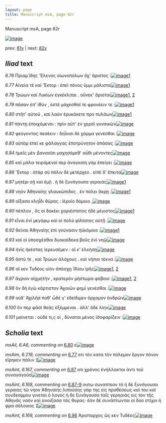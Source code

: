 ```yaml
---
layout: page
title: Manuscript msA, page 82r
---
```


Manuscript msA, page 82r

[![image](http://www.homermultitext.org/iipsrv?OBJ=IIP,1.0&FIF=/project/homer/pyramidal/deepzoom/hmt/vaimg/2017a/VA082RN_0254.tif&WID=100&CVT=JPEG)](http://www.homermultitext.org/ict2/?urn=urn:cite2:hmt:vaimg.2017a:VA082RN_0254)

prev:  [81v](../81v) | next:  [82v](../82v)

## *Iliad* text

*6.76* <a id="6.76"/> Πριαμ΄ίδης Ἕλενος οἰωνοπόλων ὄχ' ἄριστος :[![image](http://www.homermultitext.org/iipsrv?OBJ=IIP,1.0&FIF=/project/homer/pyramidal/deepzoom/hmt/vaimg/2017a/VA082RN_0254.tif&RGN=0.174,0.1946,0.404,0.0301&WID=1000&CVT=JPEG)](http://www.homermultitext.org/ict2/?urn=urn:cite2:hmt:vaimg.2017a:VA082RN_0254@0.174,0.1946,0.404,0.0301)[1](#msA_6.22)

*6.77* <a id="6.77"/> Αἰνεία τὲ καὶ Ἕκτορ : ἐπεὶ πόνος ὕμμι μάλιστα[![image](http://www.homermultitext.org/iipsrv?OBJ=IIP,1.0&FIF=/project/homer/pyramidal/deepzoom/hmt/vaimg/2017a/VA082RN_0254.tif&RGN=0.172,0.2156,0.424,0.0301&WID=1000&CVT=JPEG)](http://www.homermultitext.org/ict2/?urn=urn:cite2:hmt:vaimg.2017a:VA082RN_0254@0.172,0.2156,0.424,0.0301)[1](#msAim_6.219)

*6.78* <a id="6.78"/> Τρώων καὶ Λυκίων ἐγκέκλιται . οὕνεκ' ἄριστοι[![image](http://www.homermultitext.org/iipsrv?OBJ=IIP,1.0&FIF=/project/homer/pyramidal/deepzoom/hmt/vaimg/2017a/VA082RN_0254.tif&RGN=0.171,0.2367,0.439,0.0301&WID=1000&CVT=JPEG)](http://www.homermultitext.org/ict2/?urn=urn:cite2:hmt:vaimg.2017a:VA082RN_0254@0.171,0.2367,0.439,0.0301)[1](#msA_6.24), [2](#msA_6.23)

*6.79* <a id="6.79"/> πᾶσαν ἐπ' ἰ̈θὺν , ἐστὲ μάχεσθαί τε φρονέειν τε :[![image](http://www.homermultitext.org/iipsrv?OBJ=IIP,1.0&FIF=/project/homer/pyramidal/deepzoom/hmt/vaimg/2017a/VA082RN_0254.tif&RGN=0.17,0.2547,0.404,0.0301&WID=1000&CVT=JPEG)](http://www.homermultitext.org/ict2/?urn=urn:cite2:hmt:vaimg.2017a:VA082RN_0254@0.17,0.2547,0.404,0.0301)[1](#msAim_6.220)

*6.80* <a id="6.80"/> στῆτ' αὐτοῦ , καὶ λαὸν ἐρυκάκετε προ πυλάων[![image](http://www.homermultitext.org/iipsrv?OBJ=IIP,1.0&FIF=/project/homer/pyramidal/deepzoom/hmt/vaimg/2017a/VA082RN_0254.tif&RGN=0.173,0.2757,0.408,0.0301&WID=1000&CVT=JPEG)](http://www.homermultitext.org/ict2/?urn=urn:cite2:hmt:vaimg.2017a:VA082RN_0254@0.173,0.2757,0.408,0.0301)[1](#msAil_6.A6)

*6.81* <a id="6.81"/> πάντῃ ἐποιχόμενοι : πρὶν αῦτ' ἐν χερσὶ γυναικῶν[![image](http://www.homermultitext.org/iipsrv?OBJ=IIP,1.0&FIF=/project/homer/pyramidal/deepzoom/hmt/vaimg/2017a/VA082RN_0254.tif&RGN=0.17,0.2923,0.433,0.0301&WID=1000&CVT=JPEG)](http://www.homermultitext.org/ict2/?urn=urn:cite2:hmt:vaimg.2017a:VA082RN_0254@0.17,0.2923,0.433,0.0301)

*6.82* <a id="6.82"/> φεύγοντας πεσέειν : δηΐοισι δὲ χάρμα γενέσθαι :[![image](http://www.homermultitext.org/iipsrv?OBJ=IIP,1.0&FIF=/project/homer/pyramidal/deepzoom/hmt/vaimg/2017a/VA082RN_0254.tif&RGN=0.168,0.3118,0.433,0.0301&WID=1000&CVT=JPEG)](http://www.homermultitext.org/ict2/?urn=urn:cite2:hmt:vaimg.2017a:VA082RN_0254@0.168,0.3118,0.433,0.0301)

*6.83* <a id="6.83"/> αὐτὰρ ἐπεί κε φάλαγγας ἐποτρύνητον ἁπάσας :[![image](http://www.homermultitext.org/iipsrv?OBJ=IIP,1.0&FIF=/project/homer/pyramidal/deepzoom/hmt/vaimg/2017a/VA082RN_0254.tif&RGN=0.173,0.3283,0.433,0.0301&WID=1000&CVT=JPEG)](http://www.homermultitext.org/ict2/?urn=urn:cite2:hmt:vaimg.2017a:VA082RN_0254@0.173,0.3283,0.433,0.0301)

*6.84* <a id="6.84"/> ἡμεῖς μὲν Δαναοῖσι μαχησόμεθ' αὖθι μένοντες[![image](http://www.homermultitext.org/iipsrv?OBJ=IIP,1.0&FIF=/project/homer/pyramidal/deepzoom/hmt/vaimg/2017a/VA082RN_0254.tif&RGN=0.173,0.3471,0.452,0.0301&WID=1000&CVT=JPEG)](http://www.homermultitext.org/ict2/?urn=urn:cite2:hmt:vaimg.2017a:VA082RN_0254@0.173,0.3471,0.452,0.0301)

*6.85* <a id="6.85"/> καὶ μάλα τειρόμενοί περ ἀναγκαίη γὰρ ἐπείγει :[![image](http://www.homermultitext.org/iipsrv?OBJ=IIP,1.0&FIF=/project/homer/pyramidal/deepzoom/hmt/vaimg/2017a/VA082RN_0254.tif&RGN=0.172,0.3666,0.452,0.0301&WID=1000&CVT=JPEG)](http://www.homermultitext.org/ict2/?urn=urn:cite2:hmt:vaimg.2017a:VA082RN_0254@0.172,0.3666,0.452,0.0301)

*6.86* <a id="6.86"/> Ἕκτορ : ἀτὰρ σὺ πόλιν δὲ μετέρχεο . εἰπὲ δ' ἔπειτα[![image](http://www.homermultitext.org/iipsrv?OBJ=IIP,1.0&FIF=/project/homer/pyramidal/deepzoom/hmt/vaimg/2017a/VA082RN_0254.tif&RGN=0.171,0.3854,0.452,0.0301&WID=1000&CVT=JPEG)](http://www.homermultitext.org/ict2/?urn=urn:cite2:hmt:vaimg.2017a:VA082RN_0254@0.171,0.3854,0.452,0.0301)

*6.87* <a id="6.87"/> μητέρι σῇ καὶ ἐμῇ . ἡ δὲ ξυνάγουσα γεραιὰς[![image](http://www.homermultitext.org/iipsrv?OBJ=IIP,1.0&FIF=/project/homer/pyramidal/deepzoom/hmt/vaimg/2017a/VA082RN_0254.tif&RGN=0.164,0.4065,0.452,0.0301&WID=1000&CVT=JPEG)](http://www.homermultitext.org/ict2/?urn=urn:cite2:hmt:vaimg.2017a:VA082RN_0254@0.164,0.4065,0.452,0.0301)[1](#msAint_6.167)

*6.88* <a id="6.88"/> νηὸν Ἀθηναίης γλαυκώπιδος . ἐν πόλει ἄκρῃ :[![image](http://www.homermultitext.org/iipsrv?OBJ=IIP,1.0&FIF=/project/homer/pyramidal/deepzoom/hmt/vaimg/2017a/VA082RN_0254.tif&RGN=0.165,0.4245,0.452,0.0301&WID=1000&CVT=JPEG)](http://www.homermultitext.org/ict2/?urn=urn:cite2:hmt:vaimg.2017a:VA082RN_0254@0.165,0.4245,0.452,0.0301)[1](#msA_6.25)

*6.89* <a id="6.89"/> οἴξασα κληῗδι θύρας : ἱ̈εροῖο δόμοιο ,[![image](http://www.homermultitext.org/iipsrv?OBJ=IIP,1.0&FIF=/project/homer/pyramidal/deepzoom/hmt/vaimg/2017a/VA082RN_0254.tif&RGN=0.157,0.4418,0.452,0.0301&WID=1000&CVT=JPEG)](http://www.homermultitext.org/ict2/?urn=urn:cite2:hmt:vaimg.2017a:VA082RN_0254@0.157,0.4418,0.452,0.0301)

*6.90* <a id="6.90"/> πέπλον , ὅς οἱ δοκέει χαριέστατος ἠδὲ μέγιστος[![image](http://www.homermultitext.org/iipsrv?OBJ=IIP,1.0&FIF=/project/homer/pyramidal/deepzoom/hmt/vaimg/2017a/VA082RN_0254.tif&RGN=0.162,0.4583,0.452,0.0301&WID=1000&CVT=JPEG)](http://www.homermultitext.org/ict2/?urn=urn:cite2:hmt:vaimg.2017a:VA082RN_0254@0.162,0.4583,0.452,0.0301)[1](#msA_6.27)

*6.91* <a id="6.91"/> εἶναι ἐνὶ μεγάρῳ καί οἱ πολὺ φίλτατος αὐτῇ .[![image](http://www.homermultitext.org/iipsrv?OBJ=IIP,1.0&FIF=/project/homer/pyramidal/deepzoom/hmt/vaimg/2017a/VA082RN_0254.tif&RGN=0.161,0.4786,0.452,0.0301&WID=1000&CVT=JPEG)](http://www.homermultitext.org/ict2/?urn=urn:cite2:hmt:vaimg.2017a:VA082RN_0254@0.161,0.4786,0.452,0.0301)

*6.92* <a id="6.92"/> θεῖναι Ἀθηναίης ἐπὶ γούνασιν ἠϋκόμοιο :[![image](http://www.homermultitext.org/iipsrv?OBJ=IIP,1.0&FIF=/project/homer/pyramidal/deepzoom/hmt/vaimg/2017a/VA082RN_0254.tif&RGN=0.155,0.4966,0.452,0.0301&WID=1000&CVT=JPEG)](http://www.homermultitext.org/ict2/?urn=urn:cite2:hmt:vaimg.2017a:VA082RN_0254@0.155,0.4966,0.452,0.0301)[1](#msA_6.28)

*6.93* <a id="6.93"/> καί οἱ ὑποσχέσθαι δυοκαίδεκα βοῦς ἐνὶ νηῷ[![image](http://www.homermultitext.org/iipsrv?OBJ=IIP,1.0&FIF=/project/homer/pyramidal/deepzoom/hmt/vaimg/2017a/VA082RN_0254.tif&RGN=0.155,0.5139,0.452,0.0263&WID=1000&CVT=JPEG)](http://www.homermultitext.org/ict2/?urn=urn:cite2:hmt:vaimg.2017a:VA082RN_0254@0.155,0.5139,0.452,0.0263)

*6.94* <a id="6.94"/> ήνῑς ἠκέστας ἱερευσέμεν : αἴ κ' ἐλεήσῃ[![image](http://www.homermultitext.org/iipsrv?OBJ=IIP,1.0&FIF=/project/homer/pyramidal/deepzoom/hmt/vaimg/2017a/VA082RN_0254.tif&RGN=0.157,0.5342,0.452,0.0263&WID=1000&CVT=JPEG)](http://www.homermultitext.org/ict2/?urn=urn:cite2:hmt:vaimg.2017a:VA082RN_0254@0.157,0.5342,0.452,0.0263)

*6.95* <a id="6.95"/> ἄστύ τε , καὶ Τρώων ἀλόχους . καὶ νήπια τέκνα :[![image](http://www.homermultitext.org/iipsrv?OBJ=IIP,1.0&FIF=/project/homer/pyramidal/deepzoom/hmt/vaimg/2017a/VA082RN_0254.tif&RGN=0.157,0.5552,0.452,0.0263&WID=1000&CVT=JPEG)](http://www.homermultitext.org/ict2/?urn=urn:cite2:hmt:vaimg.2017a:VA082RN_0254@0.157,0.5552,0.452,0.0263)

*6.96* <a id="6.96"/> αἴ κεν Τυδέος υἱὸν ἀπόσχῃ Ἰ̈λίου ϊρῆς[![image](http://www.homermultitext.org/iipsrv?OBJ=IIP,1.0&FIF=/project/homer/pyramidal/deepzoom/hmt/vaimg/2017a/VA082RN_0254.tif&RGN=0.155,0.574,0.452,0.0263&WID=1000&CVT=JPEG)](http://www.homermultitext.org/ict2/?urn=urn:cite2:hmt:vaimg.2017a:VA082RN_0254@0.155,0.574,0.452,0.0263)[1](#msAint_6.169), [2](#msAim_6.221)

*6.97* <a id="6.97"/> ἄγριον αἰχμητὴν , κρατερὸν μήστωρα φόβοιο :[![image](http://www.homermultitext.org/iipsrv?OBJ=IIP,1.0&FIF=/project/homer/pyramidal/deepzoom/hmt/vaimg/2017a/VA082RN_0254.tif&RGN=0.158,0.595,0.452,0.0263&WID=1000&CVT=JPEG)](http://www.homermultitext.org/ict2/?urn=urn:cite2:hmt:vaimg.2017a:VA082RN_0254@0.158,0.595,0.452,0.0263)[1](#msA_6.29), [2](#msAim_6.222)

*6.98* <a id="6.98"/> ὃν δὴ ἐγὼ κάρτιστον Ἀχαιῶν φημὶ γενέσθαι :[![image](http://www.homermultitext.org/iipsrv?OBJ=IIP,1.0&FIF=/project/homer/pyramidal/deepzoom/hmt/vaimg/2017a/VA082RN_0254.tif&RGN=0.157,0.6138,0.452,0.0263&WID=1000&CVT=JPEG)](http://www.homermultitext.org/ict2/?urn=urn:cite2:hmt:vaimg.2017a:VA082RN_0254@0.157,0.6138,0.452,0.0263)

*6.99* <a id="6.99"/> οὐδ' Ἀχιλῆά ποθ' ὧδέ γ' ἐδείδιμεν ὄρχαμον ἀνδρῶν[![image](http://www.homermultitext.org/iipsrv?OBJ=IIP,1.0&FIF=/project/homer/pyramidal/deepzoom/hmt/vaimg/2017a/VA082RN_0254.tif&RGN=0.168,0.6319,0.452,0.0263&WID=1000&CVT=JPEG)](http://www.homermultitext.org/ict2/?urn=urn:cite2:hmt:vaimg.2017a:VA082RN_0254@0.168,0.6319,0.452,0.0263)

*6.100* <a id="6.100"/> ὅν περ φᾱσὶ θεᾶς ἐξέμμεναι . ἀλλ' ὅδε λίην[![image](http://www.homermultitext.org/iipsrv?OBJ=IIP,1.0&FIF=/project/homer/pyramidal/deepzoom/hmt/vaimg/2017a/VA082RN_0254.tif&RGN=0.167,0.6506,0.452,0.0263&WID=1000&CVT=JPEG)](http://www.homermultitext.org/ict2/?urn=urn:cite2:hmt:vaimg.2017a:VA082RN_0254@0.167,0.6506,0.452,0.0263)

*6.101* <a id="6.101"/> μαίνεται : οὐδέ τι,ς οἱ , δύναται μένος ἰ̈σοφαρίζειν :[![image](http://www.homermultitext.org/iipsrv?OBJ=IIP,1.0&FIF=/project/homer/pyramidal/deepzoom/hmt/vaimg/2017a/VA082RN_0254.tif&RGN=0.167,0.6672,0.452,0.0263&WID=1000&CVT=JPEG)](http://www.homermultitext.org/ict2/?urn=urn:cite2:hmt:vaimg.2017a:VA082RN_0254@0.167,0.6672,0.452,0.0263)

## *Scholia* text

*msAil, 6.A6, commenting on* [6.80](#6.80)  <a id="msAil_6.A6"/> ε[![image](http://www.homermultitext.org/iipsrv?OBJ=IIP,1.0&FIF=/project/homer/pyramidal/deepzoom/hmt/vaimg/2017a/VA082RN_0254.tif&RGN=0.205,0.275,0.029,0.015&WID=1000&CVT=JPEG)](http://www.homermultitext.org/ict2/?urn=urn:cite2:hmt:vaimg.2017a:VA082RN_0254@0.205,0.275,0.029,0.015)

*msAim, 6.219, commenting on* [6.77](#6.77)  <a id="msAim_6.219"/> οτι τὸν κατα τὸν πὸλεμον ἔργον πόνον εἴρηκεν πάλιν ⁑[![image](http://www.homermultitext.org/iipsrv?OBJ=IIP,1.0&FIF=/project/homer/pyramidal/deepzoom/hmt/vaimg/2017a/VA082RN_0254.tif&RGN=0.60169492,0.21784232,0.06098010,0.02558783&WID=1000&CVT=JPEG)](http://www.homermultitext.org/ict2/?urn=urn:cite2:hmt:vaimg.2017a:VA082RN_0254@0.60169492,0.21784232,0.06098010,0.02558783)

*msAint, 6.167, commenting on* [6.87](#6.87)  <a id="msAint_6.167"/> οτι χρόνος ἐνήλλακται ἀντι τοῦ συναγαγοῦσ[![image](http://www.homermultitext.org/iipsrv?OBJ=IIP,1.0&FIF=/project/homer/pyramidal/deepzoom/hmt/vaimg/2017a/VA082RN_0254.tif&RGN=0.09764186,0.41120332,0.07737657,0.01549101&WID=1000&CVT=JPEG)](http://www.homermultitext.org/ict2/?urn=urn:cite2:hmt:vaimg.2017a:VA082RN_0254@0.09764186,0.41120332,0.07737657,0.01549101)

*msAint, 6.168, commenting on* [6.87-9](#6.87-9)  <a id="msAint_6.168"/> ουτω συναπτεον τὸ ἡ δὲ ξυνάγουσα γεραιας τῶ νηον Ἀθηναίης λιπούσης γὰρ της εἰς προθέσεως καὶ του καί συνδεσμμου γινεται ὁ λογος ἡ δε ξυνάγουσα ταῖς γερηαιὰς εις τον τῆς Αθηνᾶς ναὸν καὶ ανοιξασα τάς θυρας· ἐὰν δὲ συνάπτωνται οἱ δύο στίχοι ἡ φρα σόλοικος ⁑[![image](http://www.homermultitext.org/iipsrv?OBJ=IIP,1.0&FIF=/project/homer/pyramidal/deepzoom/hmt/vaimg/2017a/VA082RN_0254.tif&RGN=0.08069270,0.43305671,0.06908622,0.15518672&WID=1000&CVT=JPEG)](http://www.homermultitext.org/ict2/?urn=urn:cite2:hmt:vaimg.2017a:VA082RN_0254@0.08069270,0.43305671,0.06908622,0.15518672)

*msAint, 6.169, commenting on* [6.96](#6.96)  <a id="msAint_6.169"/> Ἀρισταρχος ὥς κεν Τυδέος[![image](http://www.homermultitext.org/iipsrv?OBJ=IIP,1.0&FIF=/project/homer/pyramidal/deepzoom/hmt/vaimg/2017a/VA082RN_0254.tif&RGN=0.14535741,0.57233748,0.05490052,0.01134163&WID=1000&CVT=JPEG)](http://www.homermultitext.org/ict2/?urn=urn:cite2:hmt:vaimg.2017a:VA082RN_0254@0.14535741,0.57233748,0.05490052,0.01134163)